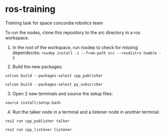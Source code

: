 # ros-training
Training task for space concordia robotics team

To run the nodes, clone this repository to the src directory in a ros workspace.

1. In the root of the workspace, run rosdep to check for missing dependecies: ```rosdep install -i --from-path src --rosdistro humble -y```

2. Build the new packages:

```colcon build --packages-select cpp_publisher```

```colcon build --packages-select py_subscriber```

3. Open 2 new terminals and source the setup files:

```source install/setup.bash```

4. Run the talker node in a terminal and a listener node in another terminal:

```ros2 run cpp_publisher talker```

```ros2 run cpp_listener listener```
